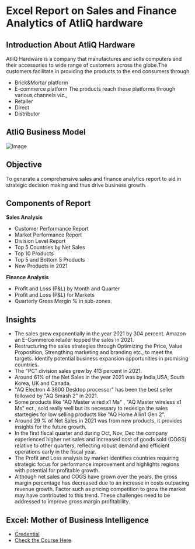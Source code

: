 
# Excel Report on Sales and Finance Analytics of AtliQ hardware




## Introduction About AtliQ Hardware
AtliQ Hardware is a company that manufactures and sells computers and their accessories to wide range of customers across the globe.The customers facilitate in providing the products to the end consumers through 
- Brick&Mortar platform
- E-commerce platform
The products reach these platforms through various channels viz.,
- Retailer
- Direct
- Distributor

## AtliQ Business Model
![Image](https://github.com/user-attachments/assets/6c28296e-c305-432b-b03d-bd9e8acb406f)
## Objective
To generate a comprehensive sales and finance analytics report to aid in strategic decision making and thus drive business growth.
## Components of Report

**Sales Analysis**
- Customer Performance Report
- Market Performance Report
- Division Level Report
- Top 5 Countries by Net Sales
- Top 10 Products
- Top 5 and Bottom 5 Products
- New Products in 2021

**Finance Analysis**
- Profit and Loss (P&L) by Month and Quarter
- Profit and Loss (P&L) for Markets
- Quarterly Gross Margin % in sub-zones




## Insights
- The sales grew exponentially in the year 2021 by 304 percent. Amazon an E-Commerce retailer topped the sales in 2021.
- Restructuring the sales strategies through Optimizing the Price, Value Proposition, Strengthing marketing and branding etc., to meet the targets. Identify potential business expansion opportunities in promising countries.
- The "PC" division sales grew by 413 percent in 2021.
- Around 61% of the Net Sales in the year 2021 was by India,USA, South Korea, UK and Canada.
- "AQ Electron 4 3600 Desktop processor" has been the best seller followed by "AQ Smash 2" in 2021.
- Some products like "AQ Master wired x1 Ms" , "AQ Master wireless x1 Ms" ect., sold really well but its necessary to redesign the sales startegies for low selling products like "AQ Home Allin1 Gen 2".
- Around 29 % of Net Sales in 2021 was from new products, it provides insights for the future growth.
- In the first fiscal quarter and during Oct, Nov, Dec the company experienced higher net sales and increased cost of goods sold (COGS) relative to other quarters, reflecting robust demand and efficient operations early in the fiscal year.
- The Profit and Loss analysis by market identifies countries requiring strategic focus for performance improvement and highlights regions with potential for profitable growth.
- Although net sales and COGS have grown over the years, the gross margin percentage has decreased due to an increase in costs outpacing revenue growth. Factor such as pricing competition to grow the market may have contributed to this trend. These challenges need to be addressed to improve gross margin profitability.













## Excel: Mother of Business Intelligence

 - [Credential](https://codebasics.io/certificate/CB-51-304709)
 - [Check the Course Here](https://codebasics.io/courses/excel-mother-of-business-intelligence?utm_source=Google&utm_medium=Pmax&utm_campaign=Pmax_All-four_courses_BOFU&utm_campaign=codebasicsmaxperformancepaid&utm_id=googleadspaid&gad_source=1&gclid=CjwKCAiAkc28BhB0EiwAM001TSw1my-bwESQcMxJnTA7TAExPz98TXrIrh-hfncxjEakpvGz4fyKaBoC0osQAvD_BwE)



